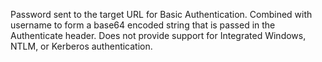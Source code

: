 Password sent to the target URL for Basic Authentication. Combined with username to form a base64 encoded string that is passed in the Authenticate header. Does not provide support for Integrated Windows, NTLM, or Kerberos authentication.
